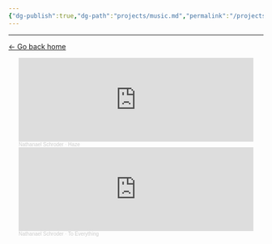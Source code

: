 ```yaml
---
{"dg-publish":true,"dg-path":"projects/music.md","permalink":"/projects/music/","dgHomeLink":true,"dgShowBacklinks":true,"dgShowInlineTitle":true,"dgShowFileTree":true,"dgEnableSearch":true,"dgShowToc":true,"dgLinkPreview":true,"dgShowTags":true,"noteIcon":""}
---
```


---
<a href="/" target="_self">← Go back home</a>




<div style="max-width: 800px; margin: 0 auto; padding: 0 20px;">

<iframe width="100%" height="166" scrolling="no" frameborder="no" allow="autoplay" src="https://w.soundcloud.com/player/?url=https%3A//api.soundcloud.com/tracks/182733990&color=%232f2c29&auto_play=false&hide_related=false&show_comments=true&show_user=true&show_reposts=false&show_teaser=true"></iframe><div style="font-size: 10px; color: #cccccc;line-break: anywhere;word-break: normal;overflow: hidden;white-space: nowrap;text-overflow: ellipsis; font-family: Interstate,Lucida Grande,Lucida Sans Unicode,Lucida Sans,Garuda,Verdana,Tahoma,sans-serif;font-weight: 100;"><a href="https://soundcloud.com/nathanaelschroder" title="Nathanael Schroder" target="_blank" style="color: #cccccc; text-decoration: none;">Nathanael Schroder</a> · <a href="https://soundcloud.com/nathanaelschroder/haze" title="Haze" target="_blank" style="color: #cccccc; text-decoration: none;">Haze</a></div>

<iframe width="100%" height="166" scrolling="no" frameborder="no" allow="autoplay" src="https://w.soundcloud.com/player/?url=https%3A//api.soundcloud.com/tracks/246146210&color=%232f2c29&auto_play=false&hide_related=false&show_comments=true&show_user=true&show_reposts=false&show_teaser=true"></iframe><div style="font-size: 10px; color: #cccccc;line-break: anywhere;word-break: normal;overflow: hidden;white-space: nowrap;text-overflow: ellipsis; font-family: Interstate,Lucida Grande,Lucida Sans Unicode,Lucida Sans,Garuda,Verdana,Tahoma,sans-serif;font-weight: 100;"><a href="https://soundcloud.com/nathanaelschroder" title="Nathanael Schroder" target="_blank" style="color: #cccccc; text-decoration: none;">Nathanael Schroder</a> · <a href="https://soundcloud.com/nathanaelschroder/to-everything" title="To Everything" target="_blank" style="color: #cccccc; text-decoration: none;">To Everything</a></div>

</div>

